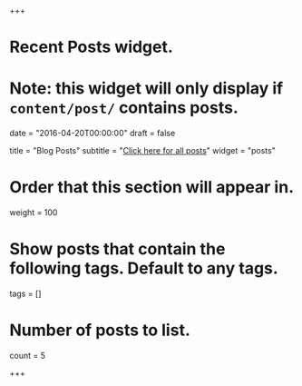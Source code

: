 +++
# Recent Posts widget.
# Note: this widget will only display if `content/post/` contains posts.

date = "2016-04-20T00:00:00"
draft = false

title = "Blog Posts"
subtitle = "[Click here for all posts](post)"
widget = "posts"

# Order that this section will appear in.
weight = 100

# Show posts that contain the following tags. Default to any tags.
tags = []

# Number of posts to list.
count = 5

+++
